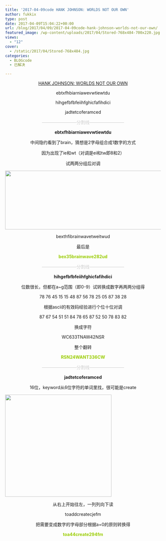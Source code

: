 ```yaml
---
title: '2017-04-09code HANK JOHNSON: WORLDS NOT OUR OWN'
author: fukkix
type: post
date: 2017-04-09T15:04:22+00:00
url: /blog/2017/04/09/2017-04-09code-hank-johnson-worlds-not-our-own/
featured_image: /wp-content/uploads/2017/04/Stored-768x484-700x220.jpg
views:
  - "12"
cover:
  - /static/2017/04/Stored-768x484.jpg
categories:
  - BLOGcode
  - 已解决

---
```

<p style="text-align: center;">
  <a href="http://investigate.ingress.com/2017/04/09/hank-johnson-worlds-not-our-own/" target="_blank" rel="noopener">HANK JOHNSON: WORLDS NOT OUR OWN</a>
</p>

<p style="text-align: center;">
  ebtxfhbiarniawevwtiewtdu
</p>

<p style="text-align: center;">
  hihgefbfbfeiihfghicfafihdici
</p>

<p style="text-align: center;">
  jadtetcoferamced
</p>

<!--more-->

<p style="text-align: center;">
  <span style="color: #cccccc;">————————分割线————————</span>
</p>

<p style="text-align: center;">
  <strong>ebtxfhbiarniawevwtiewtdu</strong>
</p>

<p style="text-align: center;">
  中间隐约看到了brain，猜想是2字母组合成1数字的方式
</p>

<p style="text-align: center;">
  因为出现了ie和wt（对调是ei和tw即8和2）
</p>

<p style="text-align: center;">
  试两两分组后对调
</p>

<img class="size-full wp-image-121 aligncenter" src="/static/2017/06/3-3.jpg" alt="" width="787" height="190" srcset="/static/2017/06/3-3.jpg 787w, /static/2017/06/3-3-300x72.jpg 300w, /static/2017/06/3-3-768x185.jpg 768w" sizes="(max-width: 787px) 100vw, 787px" />

<p style="text-align: center;">
  bexthfibrainwavetweitwud
</p>

<p style="text-align: center;">
  最后是
</p>

<p style="text-align: center;">
  <span style="color: #99cc00;"><strong>bex35brainwave282ud</strong></span>
</p>

<p style="text-align: center;">
  <span style="color: #cccccc;">————————分割线————————</span>
</p>

<p style="text-align: center;">
  <strong>hihgefbfbfeiihfghicfafihdici</strong>
</p>

<p style="text-align: center;">
  位数很长，但都在a~g范围（即0-9）试转换成数字再两两分组得
</p>

<p style="text-align: center;">
  78 76 45 15 15 48 87 56 78 25 05 87 38 28
</p>

<p style="text-align: center;">
  根据ascii的有效码经验进行个位十位对调
</p>

<p style="text-align: center;">
  87 67 54 51 51 84 78 65 87 52 50 78 83 82
</p>

<p style="text-align: center;">
  换成字符
</p>

<p style="text-align: center;">
  WC633TNAW42NSR
</p>

<p style="text-align: center;">
  整个翻转
</p>

<p style="text-align: center;">
  <span style="color: #99cc00;"><strong>RSN24WANT336CW</strong></span>
</p>

<p style="text-align: center;">
  <span style="color: #cccccc;">————————分割线————————</span>
</p>

<p style="text-align: center;">
  <strong>jadtetcoferamced</strong>
</p>

<p style="text-align: center;">
  16位，keyword从6位字符的单词里找，很可能是create
</p>

<img class="size-full wp-image-120 aligncenter" src="/static/2017/06/2-5.jpg" alt="" width="344" height="330" srcset="/static/2017/06/2-5.jpg 344w, /static/2017/06/2-5-300x288.jpg 300w" sizes="(max-width: 344px) 100vw, 344px" />

<p style="text-align: center;">
  从右上开始往左，一列列向下读
</p>

<p style="text-align: center;">
  toaddcreatecjefm
</p>

<p style="text-align: center;">
  把需要变成数字的字母部分根据a=0的原则转换得
</p>

<p style="text-align: center;">
  <span style="color: #99cc00;"><strong>toa44create294fm</strong></span>
</p>

&nbsp;